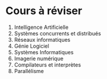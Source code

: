 Cours à réviser
==================

1. Intelligence Artificielle
2. Systèmes concurrents et distribués
3. Réseaux informatiques
4. Génie Logiciel
5. Systèmes Informatiques
6. Imagerie numérique
7. Compilateurs et interprètes
8. Parallélisme
